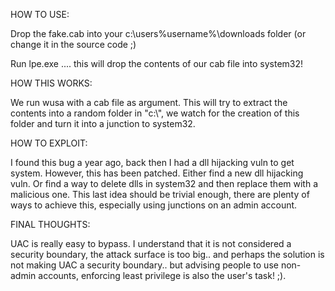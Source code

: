 HOW TO USE:

Drop the fake.cab into your c:\users\%username%\downloads folder (or change it in the source code ;) 

Run lpe.exe  .... this will drop the contents of our cab file into system32!


HOW THIS WORKS:

We run wusa with a cab file as argument. This will try to extract the contents into a random folder in "c:\\", we watch for the creation of this folder and turn it into a junction to system32.

HOW TO EXPLOIT:

I found this bug a year ago, back then I had a dll hijacking vuln to get system. However, this has been patched.
Either find a new dll hijacking vuln. Or find a way to delete dlls in system32 and then replace them with a malicious one.
This last idea should be trivial enough, there are plenty of ways to achieve this, especially using junctions on an admin account.

FINAL THOUGHTS:

UAC is really easy to bypass. I understand that it is not considered a security boundary, the attack surface is too big.. and perhaps the solution is not making UAC a security boundary.. but advising people to use non-admin accounts, enforcing least privilege is also the user's task! ;).
